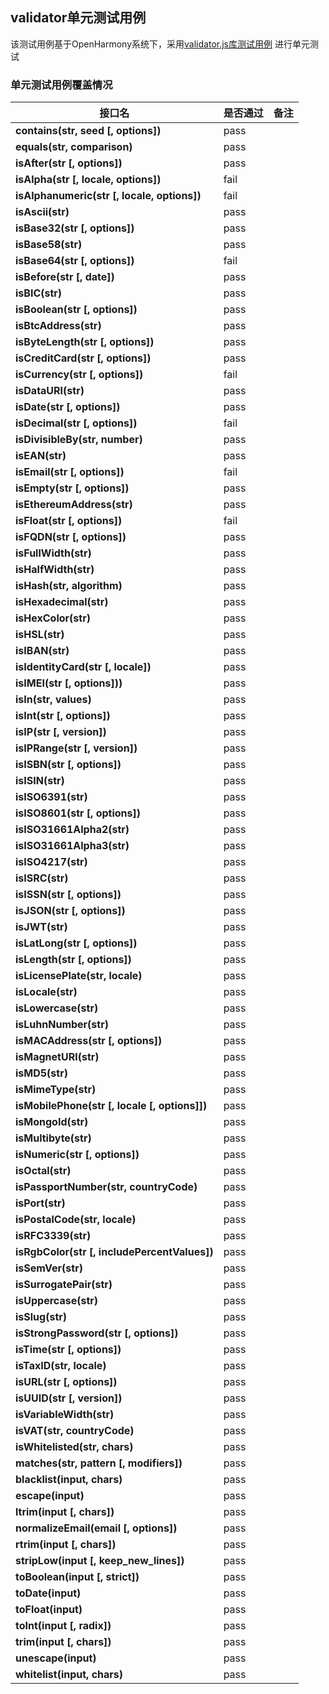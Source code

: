 ## validator单元测试用例

该测试用例基于OpenHarmony系统下，采用[validator.js库测试用例](https://github.com/validatorjs/validator.js/test) 进行单元测试

### 单元测试用例覆盖情况

| 接口名                                           | 是否通过 | 备注  |
|-----------------------------------------------|------|-----|
| **contains(str, seed [, options])**           | pass |     |
| **equals(str, comparison)**                   | pass |     |
| **isAfter(str [, options])**                  | pass |     |
| **isAlpha(str [, locale, options])**          | fail |     |
| **isAlphanumeric(str [, locale, options])**   | fail |     |
| **isAscii(str)**                              | pass |     |
| **isBase32(str [, options])**                 | pass |     |
| **isBase58(str)**                             | pass |     |
| **isBase64(str [, options])**                 | fail |     |
| **isBefore(str [, date])**                    | pass |     |
| **isBIC(str)**                                | pass |     |
| **isBoolean(str [, options])**                | pass |     |
| **isBtcAddress(str)**                         | pass |     |
| **isByteLength(str [, options])**             | pass |     |
| **isCreditCard(str [, options])**             | pass |     |
| **isCurrency(str [, options])**               | fail |     |
| **isDataURI(str)**                            | pass |     |
| **isDate(str [, options])**                   | pass |     |
| **isDecimal(str [, options])**                | fail |     |
| **isDivisibleBy(str, number)**                | pass |     |
| **isEAN(str)**                                | pass |     |
| **isEmail(str [, options])**                  | fail |     |
| **isEmpty(str [, options])**                  | pass |     |
| **isEthereumAddress(str)**                    | pass |     |
| **isFloat(str [, options])**                  | fail |     |
| **isFQDN(str [, options])**                   | pass |     |
| **isFullWidth(str)**                          | pass |     |
| **isHalfWidth(str)**                          | pass |     |
| **isHash(str, algorithm)**                    | pass |     |
| **isHexadecimal(str)**                        | pass |     |
| **isHexColor(str)**                           | pass |     |
| **isHSL(str)**                                | pass |     |
| **isIBAN(str)**                               | pass |     |
| **isIdentityCard(str [, locale])**            | pass |     |
| **isIMEI(str [, options]))**                  | pass |     |
| **isIn(str, values)**                         | pass |     |
| **isInt(str [, options])**                    | pass |     |
| **isIP(str [, version])**                     | pass |     |
| **isIPRange(str [, version])**                | pass |     |
| **isISBN(str [, options])**                   | pass |     |
| **isISIN(str)**                               | pass |     |
| **isISO6391(str)**                            | pass |     |
| **isISO8601(str [, options])**                | pass |     |
| **isISO31661Alpha2(str)**                     | pass |     |
| **isISO31661Alpha3(str)**                     | pass |     |
| **isISO4217(str)**                            | pass |     |
| **isISRC(str)**                               | pass |     |
| **isISSN(str [, options])**                   | pass |     |
| **isJSON(str [, options])**                   | pass |     |
| **isJWT(str)**                                | pass |     |
| **isLatLong(str [, options])**                | pass |     |
| **isLength(str [, options])**                 | pass |     |
| **isLicensePlate(str, locale)**               | pass |     |
| **isLocale(str)**                             | pass |     |
| **isLowercase(str)**                          | pass |     |
| **isLuhnNumber(str)**                         | pass |     |
| **isMACAddress(str [, options])**             | pass |     |
| **isMagnetURI(str)**                          | pass |     |
| **isMD5(str)**                                | pass |     |
| **isMimeType(str)**                           | pass |     |
| **isMobilePhone(str [, locale [, options]])** | pass |     |
| **isMongoId(str)**                            | pass |     |
| **isMultibyte(str)**                          | pass |     |
| **isNumeric(str [, options])**                | pass |     |
| **isOctal(str)**                              | pass |     |
| **isPassportNumber(str, countryCode)**        | pass |     |
| **isPort(str)**                               | pass |     |
| **isPostalCode(str, locale)**                 | pass |     |
| **isRFC3339(str)**                            | pass |     |
| **isRgbColor(str [, includePercentValues])**  | pass |     |
| **isSemVer(str)**                             | pass |     |
| **isSurrogatePair(str)**                      | pass |     |
| **isUppercase(str)**                          | pass |     |
| **isSlug(str)**                               | pass |     |
| **isStrongPassword(str [, options])**         | pass |     |
| **isTime(str [, options])**                   | pass |     |
| **isTaxID(str, locale)**                      | pass |     |
| **isURL(str [, options])**                    | pass |     |
| **isUUID(str [, version])**                   | pass |     |
| **isVariableWidth(str)**                      | pass |     |
| **isVAT(str, countryCode)**                   | pass |     |
| **isWhitelisted(str, chars)**                 | pass |     |
| **matches(str, pattern [, modifiers])**       | pass |     |
| **blacklist(input, chars)**                   | pass |     |
| **escape(input)**                             | pass |     |
| **ltrim(input [, chars])**                    | pass |     |
| **normalizeEmail(email [, options])**         | pass |     |
| **rtrim(input [, chars])**                    | pass |     |
| **stripLow(input [, keep_new_lines])**        | pass |     |
| **toBoolean(input [, strict])**               | pass |     |
| **toDate(input)**                             | pass |     |
| **toFloat(input)**                            | pass |     |
| **toInt(input [, radix])**                    | pass |     |
| **trim(input [, chars])**                     | pass |     |
| **unescape(input)**                           | pass |     |
| **whitelist(input, chars)**                   | pass |     |
